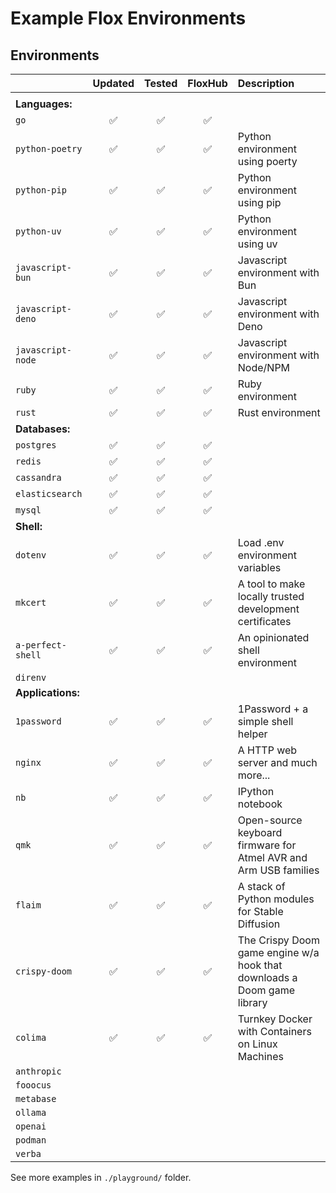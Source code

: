 # Example Flox Environments

## Environments

|      | Updated | Tested | FloxHub | Description |
| :--- | :-----: | :----: | :-----: | :---------- |
| |
| **Languages:** |
| `go`  | ✅ | ✅ | ✅ | |
| `python-poetry`  | ✅ | ✅ | ✅ | Python environment using poerty |
| `python-pip`  | ✅ | ✅ | ✅ | Python environment using pip |
| `python-uv`  | ✅ | ✅ | ✅ | Python environment using uv |
| `javascript-bun`  | ✅ | ✅ | ✅ | Javascript environment with Bun |
| `javascript-deno`  | ✅ | ✅ | ✅ | Javascript environment with Deno |
| `javascript-node`  | ✅ | ✅ | ✅ | Javascript environment with Node/NPM |
| `ruby`  | ✅ | ✅ | ✅ | Ruby environment |
| `rust`  | ✅ | ✅ | ✅ | Rust environment |
| **Databases:** |
| `postgres`  | ✅ | ✅ | ✅ | |
| `redis`     | ✅ | ✅ | ✅ | |
| `cassandra` | ✅ | ✅ | ✅ | |
| `elasticsearch` | ✅ | ✅ | ✅ | |
| `mysql` | ✅ | ✅ | ✅ | |
| **Shell:** |
| `dotenv` | ✅ | ✅ | ✅ | Load .env environment variables |
| `mkcert` | ✅ | ✅ | ✅ | A tool to make locally trusted development certificates |
| `a-perfect-shell` | ✅ | ✅ | ✅ | An opinionated shell environment |
| `direnv`          |  |  |  | |
| **Applications:** |
| `1password` | ✅ | ✅ | ✅ | 1Password + a simple shell helper |
| `nginx`           | ✅ | ✅ | ✅ | A HTTP web server and much more... |
| `nb`              | ✅ | ✅ | ✅ | IPython notebook |
| `qmk` | ✅ | ✅ | ✅ | Open-source keyboard firmware for Atmel AVR and Arm USB families |
| `flaim` | ✅ | ✅ | ✅ | A stack of Python modules for Stable Diffusion |
| `crispy-doom` | ✅ | ✅ | ✅ | The Crispy Doom game engine w/a hook that downloads a Doom game library |
| `colima` | ✅ | ✅ | ✅ | Turnkey Docker with Containers on Linux Machines |
| `anthropic`       |  |  |  | |
| `fooocus`         |  |  |  | |
| `metabase`        |  |  |  | |
| `ollama`          |  |  |  | |
| `openai`          |  |  |  | |
| `podman`          |  |  |  | |
| `verba`           |  |  |  | |


See more examples in `./playground/` folder.
